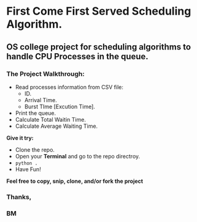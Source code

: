 #  First Come First Served Scheduling Algorithm.

## OS college project for scheduling algorithms to handle CPU Processes in the queue.

### The Project Walkthrough:

- Read processes information from CSV file:
  - ID.
  - Arrival Time.
  - Burst TIme [Excution Time].
- Print the queue.
- Calculate Total Waitin Time.
- Calculate Average Waiting Time.


**Give it try:**
-   Clone the repo.
-   Open your **Terminal** and go to the repo directroy.
-   `python .`
-   Have Fun!

**Feel free to copy, snip, clone, and/or fork the project**
### Thanks,
### BM